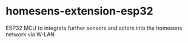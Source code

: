 # homesens-extension-esp32
ESP32 MCU to integrate further sensors and actors into the homesens network via W-LAN
